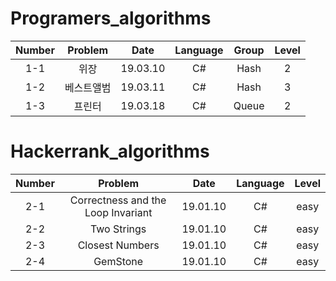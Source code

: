 # Programers_algorithms

| Number | Problem | Date | Language | Group | Level |
|:------:|:------:|:------:|:------:|:------:|:------:| 
|  1-1  |  위장           |19.03.10|  C#  |Hash| 2 |
|  1-2  |  베스트앨범     |19.03.11|  C#  |Hash| 3 |
|  1-3  |  프린터     |19.03.18|  C#  |Queue| 2 |

# Hackerrank_algorithms

| Number | Problem | Date | Language | Level |
|:------:|:------:|:------:|:------:|:------:|
|  2-1  | Correctness and the Loop Invariant|19.01.10|  C#  | easy |
|  2-2  | Two Strings|19.01.10|  C#  | easy |
|  2-3  | Closest Numbers|19.01.10|  C#  | easy |
|  2-4  | GemStone|19.01.10|  C#  | easy |
